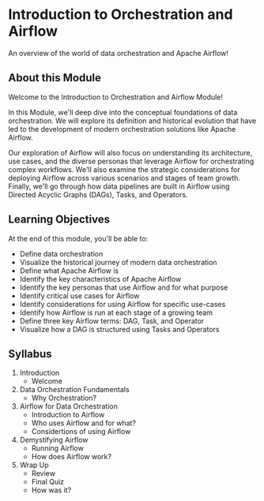 # Introduction to Orchestration and Airflow

An overview of the world of data orchestration and Apache Airflow!

## About this Module

Welcome to the Introduction to Orchestration and Airflow Module! 

In this Module, we'll deep dive into the conceptual foundations of data orchestration. We will explore its definition and historical evolution that have led to the development of modern orchestration solutions like Apache Airflow.

Our exploration of Airflow will also focus on understanding its architecture, use cases, and the diverse personas that leverage Airflow for orchestrating complex workflows. We'll also examine the strategic considerations for deploying Airflow across various scenarios and stages of team growth. Finally, we'll go through how data pipelines are built in Airflow using Directed Acyclic Graphs (DAGs), Tasks, and Operators. 

## Learning Objectives

At the end of this module, you'll be able to:

- Define data orchestration
- Visualize the historical journey of modern data orchestration
- Define what Apache Airflow is
- Identify the key characteristics of Apache Airflow
- Identify the key personas that use Airflow and for what purpose
- Identify critical use cases for Airflow
- Identify considerations for using Airflow for specific use-cases
- Identify how Airflow is run at each stage of a growing team
- Define three key Airflow terms: DAG, Task, and Operator
- Visualize how a DAG is structured using Tasks and Operators

## Syllabus

1. Introduction
   - Welcome
3. Data Orchestration Fundamentals
   - Why Orchestration?
5. Airflow for Data Orchestration
   - Introduction to Airflow
   - Who uses Airflow and for what?
   - Considertions of using Airflow
7. Demystifying Airflow
   - Running Airflow
   - How does Airflow work?
9. Wrap Up
   - Review
   - Final Quiz
   - How was it?
